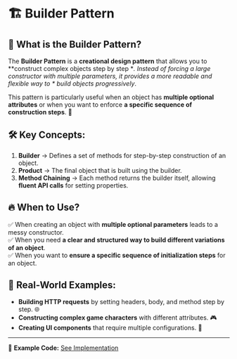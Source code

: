 # 🏗️ Builder Pattern

## 📌 What is the Builder Pattern?

The **Builder Pattern** is a **creational design pattern** that allows you to **construct complex objects step by step
**. Instead of forcing a large constructor with multiple parameters, it provides a more readable and flexible way to *
*build objects progressively**.

This pattern is particularly useful when an object has **multiple optional attributes** or when you want to enforce **a
specific sequence of construction steps**. 🚀

## 🛠️ Key Concepts:

1. **Builder** → Defines a set of methods for step-by-step construction of an object.
2. **Product** → The final object that is built using the builder.
3. **Method Chaining** → Each method returns the builder itself, allowing **fluent API calls** for setting properties.

## 🔥 When to Use?

✅ When creating an object with **multiple optional parameters** leads to a messy constructor.  
✅ When you need **a clear and structured way to build different variations of an object**.  
✅ When you want to **ensure a specific sequence of initialization steps** for an object.

## 🎯 Real-World Examples:

- **Building HTTP requests** by setting headers, body, and method step by step. 🌐
- **Constructing complex game characters** with different attributes. 🎮
- **Creating UI components** that require multiple configurations. 🎨

---

🔗 **Example Code:** [See Implementation](./app.ts)